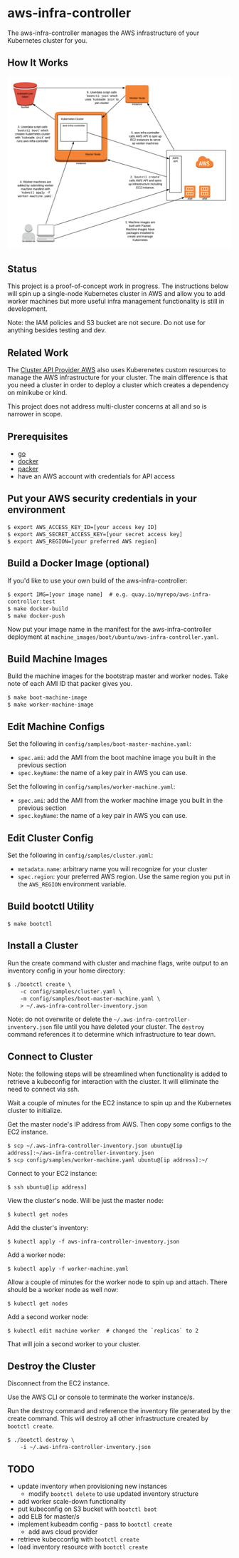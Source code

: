 # aws-infra-controller

The aws-infra-controller manages the AWS infrastructure of your Kubernetes cluster for you.

## How It Works

![aws-infra-controller](docs/aws-infra-controller.png)

## Status

This project is a proof-of-concept work in progress.  The instructions below will spin up a single-node Kubernetes cluster in AWS and allow you to add worker machines but more useful infra management functionality is still in development.

Note: the IAM policies and S3 bucket are not secure.  Do not use for anything besides testing and dev.

## Related Work

The [Cluster API Provider AWS](https://github.com/kubernetes-sigs/cluster-api-provider-aws) also uses Kuberenetes custom resources to manage the AWS infrastructure for your cluster.  The main difference is that you need a cluster in order to deploy a cluster which creates a dependency on minikube or kind.

This project does not address multi-cluster concerns at all and so is narrower in scope.

## Prerequisites

* [go](https://golang.org/)
* [docker](https://docs.docker.com/install/)
* [packer](https://www.packer.io/)
* have an AWS account with credentials for API access

## Put your AWS security credentials in your environment

    $ export AWS_ACCESS_KEY_ID=[your access key ID]
    $ export AWS_SECRET_ACCESS_KEY=[your secret access key]
    $ export AWS_REGION=[your preferred AWS region]

## Build a Docker Image (optional)

If you'd like to use your own build of the aws-infra-controller:

    $ export IMG=[your image name]  # e.g. quay.io/myrepo/aws-infra-controller:test
    $ make docker-build
    $ make docker-push

Now put your image name in the manifest for the aws-infra-controller deployment at `machine_images/boot/ubuntu/aws-infra-controller.yaml`.

## Build Machine Images

Build the machine images for the bootstrap master and worker nodes.  Take note of each AMI ID that packer gives you.

    $ make boot-machine-image
    $ make worker-machine-image

## Edit Machine Configs

Set the following in `config/samples/boot-master-machine.yaml`:

* `spec.ami`: add the AMI from the boot machine image you built in the previous section
* `spec.keyName`: the name of a key pair in AWS you can use.

Set the following in `config/samples/worker-machine.yaml`:

* `spec.ami`: add the AMI from the worker machine image you built in the previous section
* `spec.keyName`: the name of a key pair in AWS you can use.

## Edit Cluster Config

Set the following in `config/samples/cluster.yaml`:

* `metadata.name`: arbitrary name you will recognize for your cluster
* `spec.region`: your preferred AWS region.  Use the same region you put in the `AWS_REGION` environment variable.

## Build bootctl Utility

    $ make bootctl

## Install a Cluster

Run the create command with cluster and machine flags, write output to an inventory config in your home directory:

    $ ./bootctl create \
        -c config/samples/cluster.yaml \
        -m config/samples/boot-master-machine.yaml \
        > ~/.aws-infra-controller-inventory.json

Note: do not overwrite or delete the `~/.aws-infra-controller-inventory.json` file until you have deleted your cluster.  The `destroy` command references it to determine which infrastructure to tear down.

## Connect to Cluster

Note: the following steps will be streamlined when functionality is added to retrieve a kubeconfig for interaction with the cluster.  It will elliminate the need to connect via ssh.

Wait a couple of minutes for the EC2 instance to spin up and the Kubernetes cluster to initialize.

Get the master node's IP address from AWS.  Then copy some configs to the EC2 instance.

    $ scp ~/.aws-infra-controller-inventory.json ubuntu@[ip address]:~/aws-infra-controller-inventory.json
    $ scp config/samples/worker-machine.yaml ubuntu@[ip address]:~/

Connect to your EC2 instance:

    $ ssh ubuntu@[ip address]

View the cluster's node.  Will be just the master node:

    $ kubectl get nodes

Add the cluster's inventory:

    $ kubectl apply -f aws-infra-controller-inventory.json

Add a worker node:

    $ kubectl apply -f worker-machine.yaml

Allow a couple of minutes for the worker node to spin up and attach.  There should be a worker node as well now:

    $ kubectl get nodes

Add a second worker node:

    $ kubectl edit machine worker  # changed the `replicas` to 2

That will join a second worker to your cluster.

## Destroy the Cluster

Disconnect from the EC2 instance.

Use the AWS CLI or console to terminate the worker instance/s.

Run the destroy command and reference the inventory file generated by the create command.  This will destroy all other infrastructure created by `bootctl create`.

    $ ./bootctl destroy \
        -i ~/.aws-infra-controller-inventory.json

## TODO
* update inventory when provisioning new instances
    - modify `bootctl delete` to use updated inventory structure
* add worker scale-down functionality
* put kubeconfig on S3 bucket with `bootctl boot`
* add ELB for master/s
* implement kubeadm config - pass to `bootctl create`
    - add aws cloud provider
* retrieve kubecconfig with `bootctl create`
* load inventory resource with `bootctl create`

